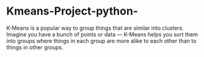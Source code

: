 # Kmeans-Project-python-
K-Means is a popular way to group things that are similar into clusters. Imagine you have a bunch of points or data — K-Means helps you sort them into groups where things in each group are more alike to each other than to things in other groups.

